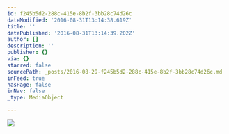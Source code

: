 ```yaml
---
id: f245b5d2-288c-415e-8b2f-3bb28c74d26c
dateModified: '2016-08-31T13:14:38.619Z'
title: ''
datePublished: '2016-08-31T13:14:39.202Z'
author: []
description: ''
publisher: {}
via: {}
starred: false
sourcePath: _posts/2016-08-29-f245b5d2-288c-415e-8b2f-3bb28c74d26c.md
inFeed: true
hasPage: false
inNav: false
_type: MediaObject

---
```

![](https://the-grid-user-content.s3-us-west-2.amazonaws.com/f4dbc6de-27c3-4855-9c96-8607b5c04cae.jpg)